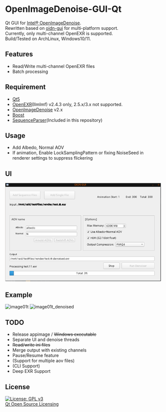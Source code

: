 # OpenImageDenoise-GUI-Qt
Qt GUI for [Intel® OpenImageDenoise](https://openimagedenoise.github.io/).  
Rewritten based on [oidn-gui](https://github.com/chr-9/oidn-gui) for multi-platform support.  
Currently, only multi-channel OpenEXR is supported.  
Build/Tested on ArchLinux, Windows10/11.

## Features
- Read/Write multi-channel OpenEXR files
- Batch processing

## Requirement
- [Qt5](https://www.qt.io/)
- [OpenEXR](https://github.com/AcademySoftwareFoundation/openexr)(IlmImf) v2.4.3 only, 2.5.x/3.x not supported.
- [OpenImageDenoise](https://github.com/OpenImageDenoise/oidn) v2.x
- [Boost](https://www.boost.org/)
- [SequenceParser](https://github.com/mikrosimage/sequenceparser)(Included in this repository)

## Usage
- Add Albedo, Normal AOV
- If animation, Enable LockSamplingPattern or fixing NoiseSeed in renderer settings to suppress flickering

## UI
![ui](https://github.com/chr-9/OIDN-GUI-Qt/blob/master/doc/ui.png)

## Example
![image01t](https://raw.githubusercontent.com/chr-9/oidn-gui/master/doc/01t.png)
![image01t_denoised](https://raw.githubusercontent.com/chr-9/oidn-gui/master/doc/01t_denoised.png)

## TODO
- Release appimage / ~~Windows executable~~
- Separate UI and denoise threads
- ~~Read/write ini files~~
- Merge output with existing channels
- Pause/Resume feature
- (Support for multiple aov files)
- (CLI Support)
- Deep EXR Support

## License
 [![License: GPL v3](https://img.shields.io/badge/License-GPLv3-blue.svg)](https://www.gnu.org/licenses/gpl-3.0)  
 [Qt Open Source Licensing](https://doc.qt.io/qt-5/licensing.html)
